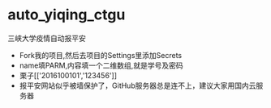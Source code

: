 # auto_yiqing_ctgu
三峡大学疫情自动报平安

+ Fork我的项目,然后去项目的Settings里添加Secrets
+ name填PARM,内容填一个二维数组,就是学号及密码
+ 栗子[['2016100101','123456']]
+ 报平安网站似乎被墙保护了，GitHub服务器总是连不上，建议大家用国内云服务器
